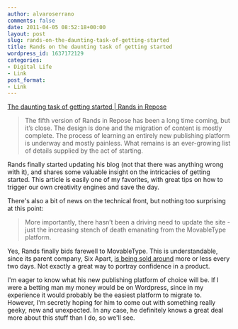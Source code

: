 ```yaml
---
author: alvaroserrano
comments: false
date: 2011-04-05 08:52:18+00:00
layout: post
slug: rands-on-the-daunting-task-of-getting-started
title: Rands on the daunting task of getting started
wordpress_id: 1637172129
categories:
- Digital Life
- Link
post_format:
- Link
---
```


[The daunting task of getting started | Rands in Repose](http://www.randsinrepose.com/archives/2011/04/04/a_hard_thing_is_done_by_figuring_out_how_to_start.html)


<blockquote>The fifth version of Rands in Repose has been a long time coming, but it’s close. The design is done and the migration of content is mostly complete. The process of learning an entirely new publishing platform is underway and mostly painless. What remains is an ever-growing list of details supplied by the act of starting.</blockquote>


Rands finally started updating his blog (not that there was anything wrong with it), and shares some valuable insight on the intricacies of getting started. This article is easily one of my favorites, with great tips on how to trigger our own creativity engines and save the day.

There's also a bit of news on the technical front, but nothing too surprising at this point:


<blockquote>More importantly, there hasn’t been a driving need to update the site - just the increasing stench of death emanating from the MovableType platform.</blockquote>


Yes, Rands finally bids farewell to MovableType. This is understandable, since its parent company, Six Apart, [is being sold around](http://www.sixapart.com/blog/2011/01/sixapart-japan-to-be-acquired.html) more or less every two days. Not exactly a great way to portray confidence in a product.

I'm eager to know what his new publishing platform of choice will be. If I were a betting man my money would be on Wordpress, since in my experience it would probably be the easiest platform to migrate to. However, I'm secretly hoping for him to come out with something really geeky, new and unexpected. In any case, he definitely knows a great deal more about this stuff than I do, so we'll see.
